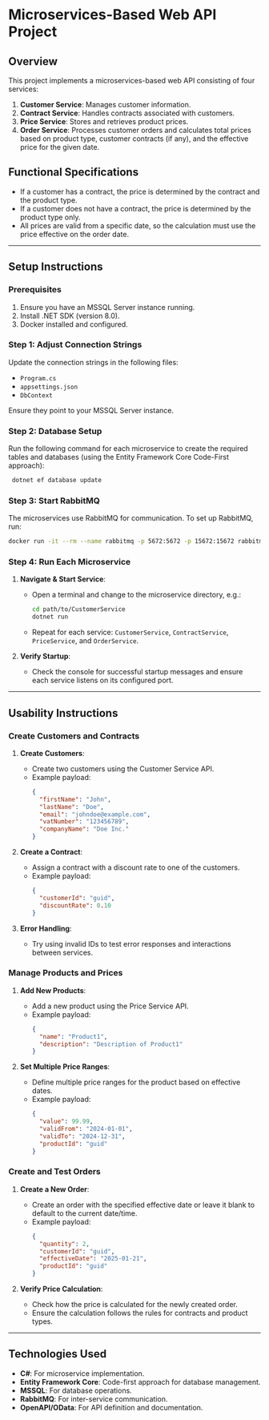 # Microservices-Based Web API Project

## Overview
This project implements a microservices-based web API consisting of four services:

1. **Customer Service**: Manages customer information.
2. **Contract Service**: Handles contracts associated with customers.
3. **Price Service**: Stores and retrieves product prices.
4. **Order Service**: Processes customer orders and calculates total prices based on product type, customer contracts (if any), and the effective price for the given date.

## Functional Specifications
- If a customer has a contract, the price is determined by the contract and the product type.
- If a customer does not have a contract, the price is determined by the product type only.
- All prices are valid from a specific date, so the calculation must use the price effective on the order date.

---

## Setup Instructions

### Prerequisites
1. Ensure you have an MSSQL Server instance running.
2. Install .NET SDK (version 8.0).
3. Docker installed and configured.

### Step 1: Adjust Connection Strings
Update the connection strings in the following files:
- `Program.cs`
- `appsettings.json`
- `DbContext`

Ensure they point to your MSSQL Server instance.

### Step 2: Database Setup
Run the following command for each microservice to create the required tables and databases (using the Entity Framework Core Code-First approach):

```bash
 dotnet ef database update
```

### Step 3: Start RabbitMQ
The microservices use RabbitMQ for communication. To set up RabbitMQ, run:

```bash
docker run -it --rm --name rabbitmq -p 5672:5672 -p 15672:15672 rabbitmq:4.0-management
```
### Step 4: Run Each Microservice

1. **Navigate & Start Service**:
   - Open a terminal and change to the microservice directory, e.g.:
     ```bash
     cd path/to/CustomerService
     dotnet run
     ```
   - Repeat for each service: `CustomerService`, `ContractService`, `PriceService`, and `OrderService`.

2. **Verify Startup**:
   - Check the console for successful startup messages and ensure each service listens on its configured port.
---

## Usability Instructions

### Create Customers and Contracts
1. **Create Customers**:
   - Create two customers using the Customer Service API.
   - Example payload:
     ```json
     {
       "firstName": "John",
       "lastName": "Doe",
       "email": "johndoe@example.com",
       "vatNumber": "123456789",
       "companyName": "Doe Inc."
     }
     ```

2. **Create a Contract**:
   - Assign a contract with a discount rate to one of the customers.
   - Example payload:
     ```json
     {
       "customerId": "guid",
       "discountRate": 0.10
     }
     ```

3. **Error Handling**:
   - Try using invalid IDs to test error responses and interactions between services.

### Manage Products and Prices
1. **Add New Products**:
   - Add a new product using the Price Service API.
   - Example payload:
     ```json
     {
       "name": "Product1",
       "description": "Description of Product1"
     }
     ```

2. **Set Multiple Price Ranges**:
   - Define multiple price ranges for the product based on effective dates.
   - Example payload:
     ```json
     {
       "value": 99.99,
       "validFrom": "2024-01-01",
       "validTo": "2024-12-31",
       "productId": "guid"
     }
     ```

### Create and Test Orders
1. **Create a New Order**:
   - Create an order with the specified effective date or leave it blank to default to the current date/time.
   - Example payload:
     ```json
     {
       "quantity": 2,
       "customerId": "guid",
       "effectiveDate": "2025-01-21",
       "productId": "guid"
     }
     ```

2. **Verify Price Calculation**:
   - Check how the price is calculated for the newly created order.
   - Ensure the calculation follows the rules for contracts and product types.

---

## Technologies Used
- **C#**: For microservice implementation.
- **Entity Framework Core**: Code-first approach for database management.
- **MSSQL**: For database operations.
- **RabbitMQ**: For inter-service communication.
- **OpenAPI/OData**: For API definition and documentation.
